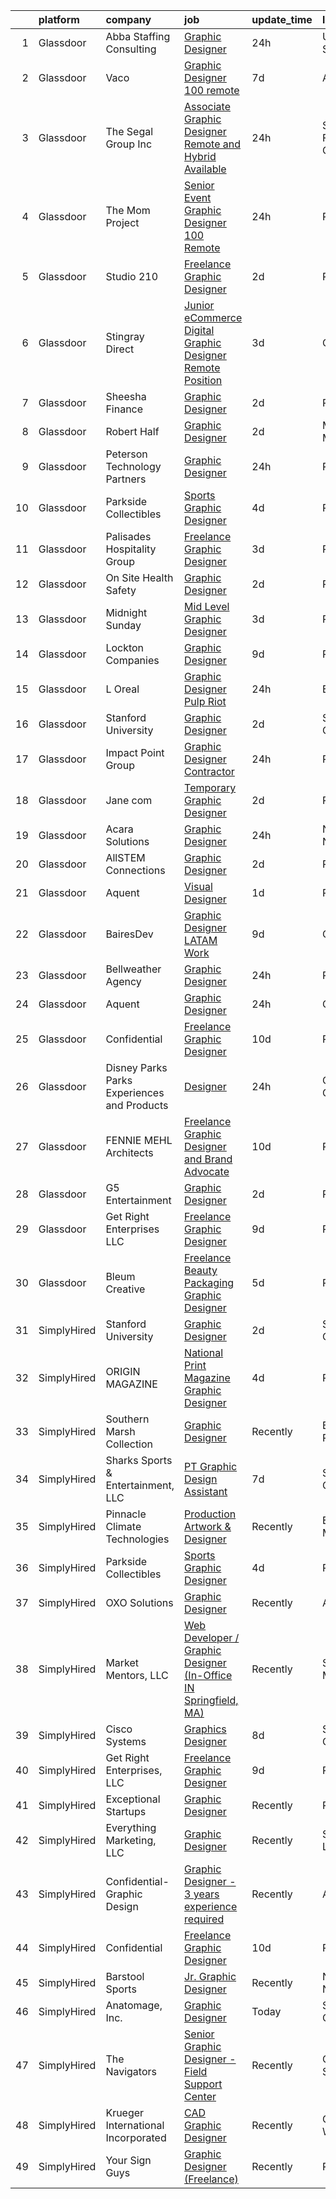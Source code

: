 

|    | platform    | company                                      | job                                                                                                                                                                                                                                                                                                                                                                                                                                                                                                                                                                                                                                                                                                                                                                                                                                                                                                                                                                                                                                                                                                                       | update_time   | location             |
|---:|:------------|:---------------------------------------------|:--------------------------------------------------------------------------------------------------------------------------------------------------------------------------------------------------------------------------------------------------------------------------------------------------------------------------------------------------------------------------------------------------------------------------------------------------------------------------------------------------------------------------------------------------------------------------------------------------------------------------------------------------------------------------------------------------------------------------------------------------------------------------------------------------------------------------------------------------------------------------------------------------------------------------------------------------------------------------------------------------------------------------------------------------------------------------------------------------------------------------|:--------------|:---------------------|
|  1 | Glassdoor   | Abba Staffing   Consulting                   | [Graphic Designer](https://www.glassdoor.com/partner/jobListing.htm?pos=111&ao=1110586&s=58&guid=000001815186cbd78471d5ec70ba6c55&src=GD_JOB_AD&t=SR&vt=w&ea=1&cs=1_f93563e2&cb=1654930197809&jobListingId=1007932363274&cpc=1160948BCBA38B5B&jrtk=3-0-1g58odivlr0mh801-1g58odj01pkgu800-c3d43e6f5dced254--6NYlbfkN0D5XY8x9m_cZnzhfDtFYdXIFqW5MfypCU-42RSKYM1kH_0eg9Z-lCucDnpRQujjG_q1_-WAKRkiA_FVW28LbTCqpBrdBnZbPRQiHbXCvIZyw2p62g1uyeBlf-g0ufJ9A0iuUa1swzpzSUCaOHVeybE7CTDbZ2hs-sX8fnppYnJHLs1ad9il3MVQA-AgUhAGkjcBl3aKt5Jn7AE5BoNko5HJPfdyZbwOuRSZCCsSNLpS7QwU6wb3H0WdIA4EB5dxUwXmZXasqJTTGNIJJAzRT_HJ-C3yCHOkPmF7arkxYM9kllzJLzDlFUPo8lG8GG8SHRe6o-Bkd2ohHATVh-GPINj67mgLiAd6aN_TJeQ4QzYk55yWPHh55YbQY8RHlGOkq_b6GZ2MGTZg3NuVGl9mmstEY-69l-tqBKzNXDtyzTgBP8PRXa_VF1Nwd5ciGO7nrPsfuD_AG8cJc4vvVMSqI2mxoeHmmMnahO-NKh3kDngTi3_5Ga70K7PePp-vObWYOziF4ltYnnz8FR5TBfO5XPmBi-vJjAJHA3r4S1T9SugUTl-F0yzhuIoTstWXraTHQ4Jm9iD0Sdi8IRDtPWxFEmBP)                                                                                                                                                                               | 24h           | United States        |
|  2 | Glassdoor   | Vaco                                         | [Graphic Designer   100  remote](https://www.glassdoor.com/partner/jobListing.htm?pos=114&ao=1110586&s=58&guid=000001815186cbd78471d5ec70ba6c55&src=GD_JOB_AD&t=SR&vt=w&ea=1&cs=1_b5fcd842&cb=1654930197810&jobListingId=1007916376483&cpc=8795CF9063CD573D&jrtk=3-0-1g58odivlr0mh801-1g58odj01pkgu800-08f28e733b05aaab--6NYlbfkN0D_sybMACCpf9B-677oK5j6rPldVB6BlrVvFjO_o-GJZbzuF-qh4PxErFUqfUsv_6vhl0jY5Q-yQPH-iHKHcp_XDbJBS22ZwItoKejFa_j4izDEiupumHMXEFJCGUZZEOt2d_BvevA5K6Uc0H9mlJj2RyN6QL_iHcfzLqKw589fVrR8pTihbEaeP70vSMdkvnUHzv5h7YPWa_lLKo6C4qxTG6wpth9iCbhv4ATQtxobijECmX6aBPRk7zebeEpiPLt4TJw6_DzChml1EOsr8lkGfFd_x-rLcWm5TBy08iGSMBjBSfdvS4H_RZNWpq31jErgF9Qn0193pkaV3xLZTytTQikcLvQAy5I73_2FipeyZ7hKGBZ0WITl7JmOTlg3rLl2azWuGOc53MMkqEM_vpe1LFeArSSu5PhMAjo996NXMCzbn0YxZP3m4aKij9Dn8VHfvZ2v5G5hv9aeUeoPOk9Wq2dsJ-6b3p8X1ssy1WZnCiE52p5WgglvBn1KlfX5kO9ZY5Q8HN595oQ2zCLfPSlCzv7tRQkuG8Xpq8FgnDqrGw%3D%3D)                                                                                                                                                                                                     | 7d            | Atlanta, GA          |
|  3 | Glassdoor   | The Segal Group  Inc                         | [Associate Graphic Designer   Remote and Hybrid Available](https://www.glassdoor.com/partner/jobListing.htm?pos=126&ao=1136043&s=58&guid=000001815186cbd78471d5ec70ba6c55&src=GD_JOB_AD&t=SR&vt=w&cs=1_e6e7f87c&cb=1654930197810&jobListingId=1007931538935&jrtk=3-0-1g58odivlr0mh801-1g58odj01pkgu800-96ba0ef60ece1ec5-)                                                                                                                                                                                                                                                                                                                                                                                                                                                                                                                                                                                                                                                                                                                                                                                                 | 24h           | San Francisco, CA    |
|  4 | Glassdoor   | The Mom Project                              | [Senior Event Graphic Designer  100  Remote ](https://www.glassdoor.com/partner/jobListing.htm?pos=109&ao=1110586&s=58&guid=000001815186cbd78471d5ec70ba6c55&src=GD_JOB_AD&t=SR&vt=w&cs=1_81dbdd72&cb=1654930197808&jobListingId=1007932577501&cpc=9DC6E4D8324653EE&jrtk=3-0-1g58odivlr0mh801-1g58odj01pkgu800-a6697c68c5fc9d0b--6NYlbfkN0BDp_epf89aHDQhKpPegNJQ_ldQpEFZQsM9OcONMGxWx6pU56EKHF58QjVdAUvn2gXpajcZiaPVPhFdUgSj9cZ5ndYYhYg3dsiDqO8-1IHe7_Ve1zXoWI8iTTe0xOsYZge9RFEylJup1yFQmb2_gSSaNqzk7UfsGpYe51K39gR-wYdMxK43rjLR5cX4PrbBfE0DmFR4vFPgBZSrkH4nKIxSLhvsYqsLkQAbCZmMyd5wrd3etmkRK0p6boVpXYNV2qvGEvy5rIpxCFRvXP3M52wFsRRLu4jM499eKU4ZG7aD-pqECcK7f3QNYPCMB1kG2JCLOvbv7g1juSjsPVIvoakHuNFNYjDoSiK-wmX7OXgfzcRIndK4gFPilWBDc17yWFmVgjvzZi44V9BcjtFnlefw90aXbihE7K1eKSFi2ZsWnUna9bhXs0hfHf2U53FRLBx-VL8ZIlq5ZLD-FvdhngNqtrF52flTRFzc3QdNEjzBmC1F4IRsTVvCCAQ0JOroDG2-GloAeRsg56Lr8dDYBAiYfK3QeTqrqWbLFikyZL0Drkvw_2JG-G700lSL_HpbcKZwN2YVyNwO8A%3D%3D)                                                                                                                                                             | 24h           | Remote               |
|  5 | Glassdoor   | Studio 210                                   | [Freelance Graphic Designer](https://www.glassdoor.com/partner/jobListing.htm?pos=116&ao=1136043&s=58&guid=000001815186cbd78471d5ec70ba6c55&src=GD_JOB_AD&t=SR&vt=w&ea=1&cs=1_edfbfd65&cb=1654930197810&jobListingId=1007926366335&jrtk=3-0-1g58odivlr0mh801-1g58odj01pkgu800-c1ebd47885e071c8-)                                                                                                                                                                                                                                                                                                                                                                                                                                                                                                                                                                                                                                                                                                                                                                                                                          | 2d            | Remote               |
|  6 | Glassdoor   | Stingray Direct                              | [Junior eCommerce Digital Graphic Designer   Remote Position](https://www.glassdoor.com/partner/jobListing.htm?pos=108&ao=1110586&s=58&guid=000001815186cbd78471d5ec70ba6c55&src=GD_JOB_AD&t=SR&vt=w&ea=1&cs=1_8e04745c&cb=1654930197808&jobListingId=1007923741709&cpc=F41FEAB56D215062&jrtk=3-0-1g58odivlr0mh801-1g58odj01pkgu800-ca1309b66b79657c--6NYlbfkN0BhFJ8ddqZb8WQY2A-LeqcjzbfYC2yoFcx2RKsEMgWd6jGlCMHeR7ko2nHT3289qBai5XNC1ViXklPT3WNs2_u7ER1JOGWSYvxJxWskRdie3v46bNpVlxKyU1DIVQXhDtzHDF41iu98h4VRwKzPs6k3Veqtu8F_3ZVz8m1fz8iC-3euLieDQOUjgPFw16-zL961Lrde7nsP8ht0WoZehima8IPU_qOeTksXaf5GRg_NmPfcZkLE7D1bOOgAxk95fbNwv0Fi2NJawQ7n_fS1JKLeq8gtqie7oVPFO7MwYzSFKOEnPGItVfbEwZCY8_hccO5yXN2KeEvHvUup75rZlQ6WRK3YakwNh6kUuZpoiitFibT4-gZuSl86lOFNQ1d5lFrBTSs93WfcUkYpNHRO4ft3TOSdpic3Bo5TKjAJONksHu-d2LbxdFqRBnGgYAEJoxp3tvQ9ezahMwA-Vnjq36AHix2MG8fi3ARGaXGtIzkaasikh6yIUehZ1sAfhxUH0LY%3D)                                                                                                                                                                                                                      | 3d            | California           |
|  7 | Glassdoor   | Sheesha Finance                              | [Graphic Designer](https://www.glassdoor.com/partner/jobListing.htm?pos=122&ao=1136043&s=58&guid=000001815186cbd78471d5ec70ba6c55&src=GD_JOB_AD&t=SR&vt=w&ea=1&cs=1_6627dae9&cb=1654930197810&jobListingId=1007926480045&jrtk=3-0-1g58odivlr0mh801-1g58odj01pkgu800-1ef5aac888c5728d-)                                                                                                                                                                                                                                                                                                                                                                                                                                                                                                                                                                                                                                                                                                                                                                                                                                    | 2d            | Remote               |
|  8 | Glassdoor   | Robert Half                                  | [Graphic Designer](https://www.glassdoor.com/partner/jobListing.htm?pos=112&ao=1110586&s=58&guid=000001815186cbd78471d5ec70ba6c55&src=GD_JOB_AD&t=SR&vt=w&ea=1&cs=1_b9c50d90&cb=1654930197809&jobListingId=1007926342665&cpc=FB7E4A1762AE5BEC&jrtk=3-0-1g58odivlr0mh801-1g58odj01pkgu800-009d83c1cacdd3b5--6NYlbfkN0CpzDdaQkua3np5pkmj49lKioZwmwxQ-yx5plwbYmV_M5St0DD8rCm1b97fu_mRPTRcLI-Wo_-Ip5mna3BycAJUFWQqrFKjaxQ4p9jznI77_cVD0eYWsO2JUYEiKUB6WD8nR4fAzoKcvn6M29Apo39UdBgqx20WKGbyQZNpTuke32esHC_0eQBXJ_BfWVA0_cPcq69nrbWgq2UO5iGA4yUmSNVCy_HoHdIs63-AK-GLbC0_CyiWN6SyQED_2tVTmxuM145AhywwgQimoN-yFBOZqdaYeNNYXiS6bT5QLg284UaYGsC1O7n5UxRtBXaC710UFWk-nsWoGY5xUpw0Y8i0hlusYn5U9Onkb6foC4_MdIAwTI1b4IsxBQcoK85cwXGNGxpbMoBL9_bHqkjiv6W-_37EHOIwSvlhHJKzAdaM1JE_q7aEFXtHXcPXMXzfHgbEz8dDWIf3TgQeE8FqZD-TnV-iCfh6czaWZWl-hGtWTSlZfdwjEVHZDnw_mABCfY5ODhs5tFBdHM8-QJWrG83eTDdFm1GpPZNOxj-exbMskiwSC3_mQMGF)                                                                                                                                                                                                               | 2d            | Minneapolis, MN      |
|  9 | Glassdoor   | Peterson Technology Partners                 | [Graphic Designer](https://www.glassdoor.com/partner/jobListing.htm?pos=102&ao=1110586&s=58&guid=000001815186cbd78471d5ec70ba6c55&src=GD_JOB_AD&t=SR&vt=w&ea=1&cs=1_b50e52f8&cb=1654930197807&jobListingId=1007932176890&cpc=A8EA696C92E7776B&jrtk=3-0-1g58odivlr0mh801-1g58odj01pkgu800-3b35aa67c63d971d--6NYlbfkN0AgtsfPTMZ7iDcp1X4T-0K4CYWuscf9rvuaH0n-fMkMyKnr7WxHRcz12wTe7OJE2CMBaxT1YaUsOkFhYzktMkoDyBwsZvuzauCstjE2HLkfD0ijFMVHRSleN8Mfv4Rrll-zAOuSjLZBiHDkjGJou4pvu0EYciS4yywCKEiCEfx_dRjUaUN5c6tg_xpzB6A22-4sDi9b5xoC5l3VCWIGed0dD0reDZnfQn9KFckKC51I31eqW7qhnMlDop7b5ZCBr09r3BGBrZIkugNWrhIRY1yaWmS3RGXBFV4HnWbWr0yr6EKa0sdSKFv3piAWMKKDvcn53nHT7Uj0T0Q9hwpHc0mSk6gOBk31XWdRK1tnTSLZW0qX_k3YtjN5Ov0hSODMiiQ1-we0XVZfbz6n8nvoT0ORABlLamXOi0yX_G-Nb_i0lW6-rQxa6xrdClhcq05py0fwikxX5DJkQ8dsTg0IZIpwtFh8NsOckCMF0t_-3ttF5iWGbHaItu1tgZ2n-nbs86f5-9PlNwmLl-CS_s7VHlEBjJQL1ZTaeLM%3D)                                                                                                                                                                                                                                 | 24h           | Remote               |
| 10 | Glassdoor   | Parkside Collectibles                        | [Sports Graphic Designer](https://www.glassdoor.com/partner/jobListing.htm?pos=129&ao=1136043&s=58&guid=000001815186cbd78471d5ec70ba6c55&src=GD_JOB_AD&t=SR&vt=w&ea=1&cs=1_735dfb7a&cb=1654930197810&jobListingId=1007921491496&jrtk=3-0-1g58odivlr0mh801-1g58odj01pkgu800-757f078c928454db-)                                                                                                                                                                                                                                                                                                                                                                                                                                                                                                                                                                                                                                                                                                                                                                                                                             | 4d            | Remote               |
| 11 | Glassdoor   | Palisades Hospitality Group                  | [Freelance Graphic Designer](https://www.glassdoor.com/partner/jobListing.htm?pos=104&ao=1110586&s=58&guid=000001815186cbd78471d5ec70ba6c55&src=GD_JOB_AD&t=SR&vt=w&ea=1&cs=1_6ccc509c&cb=1654930197808&jobListingId=1007924335698&cpc=AC285F3A3ECA6BB0&jrtk=3-0-1g58odivlr0mh801-1g58odj01pkgu800-b405e2b8cd644ee1--6NYlbfkN0D-dciPH9-XlgGA_QM7HOrLqMY4F-XGjrsbE9eoo8PYvzP2YlhXXoN_7sRlTygH8jXsHW9AhhAerFGXSZzjzXUL-2FMcYLGfFffhRGLPR6A8Cxyaq-mxTzdhVDhKA4ZrfrYplTarPFPEoWbiFJaS0BgSMr4lpI52QJ-872kShdPl5U3VQOKBkvAVJDfmwkKnyM64j85TPeSvbYnvRat2r3VOSx5-Rif8BvXVJZoAHPbmS9N8sTsreWw46bSf4Z4KMXRnNiVNxkIjkZqJQzhiJSKa3p4uIhlr8LSBIu1r9Z1xSoAqWiaJl05Il5aNRjSApCVd0clTUWq-S2WtW6XCGK4WQr-DvlGHlQpXzJKKXkkh5vMC3Cc5znciFuQKnxIMRIQIWYVNhFZ8bx6OS9zgKI96zH8dwUIQM2j6piNbRhc25v8y8HpRU_2dp27LyQ2vo6ZOsqY6P9hj49W7fYE9nfrTsY_LNB_2k49hHDkRG7yZ4JOneumo4uqTawbT1YSx2s%3D)                                                                                                                                                                                                                                                       | 3d            | Remote               |
| 12 | Glassdoor   | On Site Health   Safety                      | [Graphic Designer](https://www.glassdoor.com/partner/jobListing.htm?pos=119&ao=1136043&s=58&guid=000001815186cbd78471d5ec70ba6c55&src=GD_JOB_AD&t=SR&vt=w&ea=1&cs=1_5db5b7cb&cb=1654930197810&jobListingId=1007926681533&jrtk=3-0-1g58odivlr0mh801-1g58odj01pkgu800-791e3d39fae16199-)                                                                                                                                                                                                                                                                                                                                                                                                                                                                                                                                                                                                                                                                                                                                                                                                                                    | 2d            | Remote               |
| 13 | Glassdoor   | Midnight Sunday                              | [Mid Level Graphic Designer](https://www.glassdoor.com/partner/jobListing.htm?pos=128&ao=1136043&s=58&guid=000001815186cbd78471d5ec70ba6c55&src=GD_JOB_AD&t=SR&vt=w&ea=1&cs=1_ebd4ccc5&cb=1654930197810&jobListingId=1007923922449&jrtk=3-0-1g58odivlr0mh801-1g58odj01pkgu800-0cd4b9478f0c93b7-)                                                                                                                                                                                                                                                                                                                                                                                                                                                                                                                                                                                                                                                                                                                                                                                                                          | 3d            | Remote               |
| 14 | Glassdoor   | Lockton Companies                            | [Graphic Designer](https://www.glassdoor.com/partner/jobListing.htm?pos=127&ao=1136043&s=58&guid=000001815186cbd78471d5ec70ba6c55&src=GD_JOB_AD&t=SR&vt=w&ea=1&cs=1_429d7ea1&cb=1654930197810&jobListingId=1007910319555&jrtk=3-0-1g58odivlr0mh801-1g58odj01pkgu800-08a905fe688eb72c-)                                                                                                                                                                                                                                                                                                                                                                                                                                                                                                                                                                                                                                                                                                                                                                                                                                    | 9d            | Remote               |
| 15 | Glassdoor   | L Oreal                                      | [Graphic Designer  Pulp Riot](https://www.glassdoor.com/partner/jobListing.htm?pos=101&ao=1110586&s=58&guid=000001815186cbd78471d5ec70ba6c55&src=GD_JOB_AD&t=SR&vt=w&cs=1_af3bc917&cb=1654930197807&jobListingId=1007932195122&cpc=3BA4CE39D5B5DEF5&jrtk=3-0-1g58odivlr0mh801-1g58odj01pkgu800-afa4f5733c2dbe81--6NYlbfkN0B--xwTx5z5GtX4kwB4PKln9ei78TGhUZ0jXbBonS0qzEhzYeEaBt0GkTPTcdrr5MmJFeizZa1h8lR96rQPuCtFxHw7ch_ghYd6F8S7w_YK3QeTWZl5m4UKyZA2aFEEIufM_5LHozGVzT-2RoUL-7Het3m8gp3kP1MUE7BVLF0Tvve2Z2ETadGIdur5WeCNjnvuvr35ABxZ99fBIN3nJ3B1XkIL9gHzigAYxFQlJMkx6qHfKqSQ-eSnkW1z5_bCTlaFSMU3jhZ9kkmBwXrI746JXBO5YU2p8Ne91q0qULBuJFkN4BPH5wPg09GfHMrEGCHvxduIuu9YmkoFONi0oqjkZT6U-6BuWXXaJ-q1XRlupA7iCHlokEBcBaKUCVF7B95I89qFlS3vtf8m4chMpYtotr9bAcOHkYX_169EoKlv0bqaEqk9_sQYtYv2YGIqm5bMm9Ww20I_CU8dE7tBkJ-Iv9FklhC1I4bPMOf173Yh9ZDL4ix0Y5zyrAyJWWozpQWDjWFQy00U_VJzt5q2QTQ0yMyg-NHdA7o%3D)                                                                                                                                                                                                                           | 24h           | Encino, CA           |
| 16 | Glassdoor   | Stanford University                          | [Graphic Designer](https://www.glassdoor.com/partner/jobListing.htm?pos=121&ao=1136043&s=58&guid=000001815186cbd78471d5ec70ba6c55&src=GD_JOB_AD&t=SR&vt=w&cs=1_0189c7f1&cb=1654930197810&jobListingId=1007926601242&jrtk=3-0-1g58odivlr0mh801-1g58odj01pkgu800-d533184c31be19fb-)                                                                                                                                                                                                                                                                                                                                                                                                                                                                                                                                                                                                                                                                                                                                                                                                                                         | 2d            | Stanford, CA         |
| 17 | Glassdoor   | Impact Point Group                           | [Graphic Designer  Contractor ](https://www.glassdoor.com/partner/jobListing.htm?pos=124&ao=1136043&s=58&guid=000001815186cbd78471d5ec70ba6c55&src=GD_JOB_AD&t=SR&vt=w&ea=1&cs=1_9b9c46ed&cb=1654930197810&jobListingId=1007931854933&jrtk=3-0-1g58odivlr0mh801-1g58odj01pkgu800-16e341f71416b62b-)                                                                                                                                                                                                                                                                                                                                                                                                                                                                                                                                                                                                                                                                                                                                                                                                                       | 24h           | Remote               |
| 18 | Glassdoor   | Jane com                                     | [Temporary Graphic Designer](https://www.glassdoor.com/partner/jobListing.htm?pos=130&ao=1136043&s=58&guid=000001815186cbd78471d5ec70ba6c55&src=GD_JOB_AD&t=SR&vt=w&cs=1_3cc312df&cb=1654930197810&jobListingId=1007926072875&jrtk=3-0-1g58odivlr0mh801-1g58odj01pkgu800-8e41da8f009f9227-)                                                                                                                                                                                                                                                                                                                                                                                                                                                                                                                                                                                                                                                                                                                                                                                                                               | 2d            | Remote               |
| 19 | Glassdoor   | Acara Solutions                              | [Graphic Designer](https://www.glassdoor.com/partner/jobListing.htm?pos=110&ao=1110586&s=58&guid=000001815186cbd78471d5ec70ba6c55&src=GD_JOB_AD&t=SR&vt=w&ea=1&cs=1_cf494451&cb=1654930197809&jobListingId=1007931513087&cpc=B076152010A3B66C&jrtk=3-0-1g58odivlr0mh801-1g58odj01pkgu800-c4b751639f53fb8e--6NYlbfkN0BQuJXpfawXtfhwzLerQhC04iCxGrelUvn_xttDeop7CMmG32gURwRxtmLdzLGxgES7xsZAOzNwHW2yZrW4YISgt6ldqqKdiRZbllCt6iPVgScpmUVYVJTxP9aOwZniCLRa71T2atUvD9ODn1aWjRocTobT2BkLIep2X19XdO4V4Ru74kBvrzYUcl25UQOtrEVrN9lmScVsSzmXYwK87hbAs-x2J81ubscko108DA8Fr-muiz-rRH6I7Rmm9oVtPR1gT1FX2za3Eh6ekALxws7ouvpZX0-H5869S4r7hAccYMdlEVl3QNnRZt5CQIVAwSx6SYFxHWS-d8E7HnWkj84fA9EVUnM-TbiNWFIXMZqiR2KzZB1lX9cVzblXJLxc0_nhh68SOZfcHEIzgy8lwUJNf9OiKy5QFWa9CqfUosWQ4XT5-YLLCc044dhHCVmSv1izhyBtuhGH6ligfAxp0Igq91GehrPRV-9Sn9JWUQjaxrGIbThOtNnyUwyhGZh_oBz3pmkHHD06VcbM4DKrebDb35ogN0b2JSfyq41Mwsf5ZUF6GTGEj9oLkqjta6ZeMeZwuXa1xtC_6op77tFgIRgxFf47s5_dgJCRj1NArT-AVBf8GRSlzomP_Ua6EN39YQR-PV9E0KO8TJvZEk_4duDUKjNIbWMA1JW7dvXrrdKR4kNfBV9A2mHJKIApLn7u-NhSmMx-2taqI6nccMXHwK9ZZEGwRtYZk5lo671-0PdVBXMrjq4oQpmtWQUeub15H0U%3D) | 24h           | New York, NY         |
| 20 | Glassdoor   | AllSTEM Connections                          | [Graphic Designer](https://www.glassdoor.com/partner/jobListing.htm?pos=123&ao=1136043&s=58&guid=000001815186cbd78471d5ec70ba6c55&src=GD_JOB_AD&t=SR&vt=w&ea=1&cs=1_4042b5d9&cb=1654930197810&jobListingId=1007926998890&jrtk=3-0-1g58odivlr0mh801-1g58odj01pkgu800-c6f542d6eb0da7ec-)                                                                                                                                                                                                                                                                                                                                                                                                                                                                                                                                                                                                                                                                                                                                                                                                                                    | 2d            | Remote               |
| 21 | Glassdoor   | Aquent                                       | [Visual Designer](https://www.glassdoor.com/partner/jobListing.htm?pos=115&ao=1110586&s=58&guid=000001815186cbd78471d5ec70ba6c55&src=GD_JOB_AD&t=SR&vt=w&cs=1_e997e278&cb=1654930197809&jobListingId=1007930053478&cpc=9908D8D4413DBB8A&jrtk=3-0-1g58odivlr0mh801-1g58odj01pkgu800-71fa899a53b693a0--6NYlbfkN0DMrcEu7yrtATojKJA7cEzGQ3FdRGWLh0CZQInL4ECGI9gD0Wolx9R2EDT7B77c2cSOMP0fb3NsydMFVziH10OOSf66IttiRGCTDjeuFpwADAyPwf3orcMrD5SeqnNcRLPb6dNWvyP75StBSH-lRfiO0lI0A9t3spPFw_2FVLdqbg3hgFxSr2U6R_K2nR8cTm2zKTz5NPYN9EIy_sJN9dBqEHdrIalu0_MxlU4Q8VTnr0GoAExEtcXHXUKAIT2Bb5dXS1W0rpmXvA9oXB7zA4Ec9wXx9HAgJzuYnVgyuNsKp7DXoMSiANZVjAOcQscMhpTm7v3CvfVSCkBfZyZW3MdPPDpWrc8beq08A2gjtKqMOcbH-jU47lojGbwgdaC3LFa0TIDSO9whM-zyTPxHBn097wUbftJz1H4Oly6zer_8PygDQJP9JDDIYvXWUwEerVgCksff5B2-vA%3D%3D)                                                                                                                                                                                                                                                                                                                         | 1d            | Remote               |
| 22 | Glassdoor   | BairesDev                                    | [Graphic Designer  LATAM  Work](https://www.glassdoor.com/partner/jobListing.htm?pos=107&ao=1110586&s=58&guid=000001815186cbd78471d5ec70ba6c55&src=GD_JOB_AD&t=SR&vt=w&cs=1_2ed08bb4&cb=1654930197808&jobListingId=1007909606870&cpc=654405A9B1E0A9F5&jrtk=3-0-1g58odivlr0mh801-1g58odj01pkgu800-6e824d0ec6b315c5--6NYlbfkN0BfEGkshao4EhrCCf7LYqKO8VNtf9vkQrewuI3DmTR_-FNjQOZq6FDCm1wcPTrdsPdLSKzVEygOApq72fsDkHD1JO8qXoNlZRCjiiEmgaHs8VQHP8mjQ_IyqmJcAZTGiB5MTfkrLXwDdQklgouhZigDHk4Ewi9YYAF00Cnzsk3jTPa3i4FPVrE2i_434CDuTB_-oFklrHEecB_1Pnp32Qso37z_OcQ0tMuEhHCF3WT6-2BTXy0PIrd3WicGoHrP5CWzxvhWA7aeDe4zV3qwgPgOGZ87up2SmH4Cga9YgADdbsEfZiim2uBGQ41JYMO2gnRfFSDgCAnHk2mGMSkMFsklYPDK5vAzNkU5Bnyy8xcnwSdZbumRligrX6_v_Z98JyMTNFYqEY2hMQkP7HaFv0SWnrmj_amuyJ_WYPnspSg22hjYASsYDEiVx2IBYyrj1IlIfw3nF-Oxqbdq6lENMa1UAdReddIcCETFD14-IcX7TVL-dkeQyv03J8Vg9MqVUHw0vWj3GY_g2fRe75RdWyOitAoLnDVKrflgKcmn6lz3eHHOGm7p8QlcOe33XVmgTPZcwV5r8b0GMQ%3D%3D)                                                                                                                                                                           | 9d            | Colon, PA            |
| 23 | Glassdoor   | Bellweather Agency                           | [Graphic Designer](https://www.glassdoor.com/partner/jobListing.htm?pos=118&ao=1136043&s=58&guid=000001815186cbd78471d5ec70ba6c55&src=GD_JOB_AD&t=SR&vt=w&ea=1&cs=1_76de3bc9&cb=1654930197810&jobListingId=1007932002732&jrtk=3-0-1g58odivlr0mh801-1g58odj01pkgu800-018da1e67b90adee-)                                                                                                                                                                                                                                                                                                                                                                                                                                                                                                                                                                                                                                                                                                                                                                                                                                    | 24h           | Remote               |
| 24 | Glassdoor   | Aquent                                       | [Graphic Designer](https://www.glassdoor.com/partner/jobListing.htm?pos=113&ao=1110586&s=58&guid=000001815186cbd78471d5ec70ba6c55&src=GD_JOB_AD&t=SR&vt=w&cs=1_544a4047&cb=1654930197809&jobListingId=1007931806625&cpc=6FC5BA77C9A4CD78&jrtk=3-0-1g58odivlr0mh801-1g58odj01pkgu800-e39bc7d5b8558ce6--6NYlbfkN0DMrcEu7yrtATojKJA7cEzGQ3FdRGWLh0CZQInL4ECGI9gD0Wolx9R2v-Aex0-GK059lFo_wV6nuOPLj5p8a01UPAh1JW6EZnG99O4idGHfVxeeP9Py8QyqRFRcemrgiYmtiFzhBzojyAdOheOvnkFiNEtP73yT5z886m3A56fGvvgFHZZVBwOGUisxs2mFzJ3E1EsihnYNJYUMDt11msGwhfTtNTrawS01FHl9Ifuo6YB43N0Z-ESIY_TT4nCUxtL94xBXKg8WQK-7IrfYTa6gaa6jB37TpP8S-8B4VlaPIWcboe3jUhIa9h5TX6X7q4yoUlvIsMUrDKe3mwxDf2WWv8rIxJQR8UCywYNTSFWpAmSwwBaqWjd7Ksy9oPsgTJoH-BElLDgOKKWwZaPhlhyiOS4tAQlUE8NtVz0CxkgrHt6GltDUKCiHYsNDUe-137SlD1egT5RagQ%3D%3D)                                                                                                                                                                                                                                                                                                                        | 24h           | Chicago, IL          |
| 25 | Glassdoor   | Confidential                                 | [Freelance Graphic Designer](https://www.glassdoor.com/partner/jobListing.htm?pos=105&ao=1110586&s=58&guid=000001815186cbd78471d5ec70ba6c55&src=GD_JOB_AD&t=SR&vt=w&ea=1&cs=1_4b2fdc7a&cb=1654930197808&jobListingId=1007907463958&cpc=8795CF9063CD573D&jrtk=3-0-1g58odivlr0mh801-1g58odj01pkgu800-aa998eb2b6ff81f1--6NYlbfkN0AXmc0ozA-ng38EaH65ErDf9X50qwqtw0EVv_aWSftMb4XYgkFokbHaBTL4PC5j-dByB5D07M8KP08yY-yhkVOnSMav7WhqH6rF2ddrUKfninvf5CXgjVsSNwUCdOhuHss6vcsobFZm4LAk56zy_uh_8ht9OuX6D7z3LeuEWOhmKnV_d9Z7aP8L6Xij2sw1D5IcMzfcgW-vIQpGq9wFou3tVHkKfQ7jnY0d3-33QiVRRHrd0ZZTdjFs2YfMgRVyMEFoCdzjyBhMl9jlHEbpQb2YCPmEDLQdS15_MA0vBG69-M6d9EZfdYTMIVyFhd0Wu_Xqt_AJWi_B4qXU4scSZcBp3rW6QUw__J22Outu6_oLc1CUEk33WUqCxNSHkFdSghkHrXY1CKqJa88OIhBeCCWgs2tx6ZKvyYp6MtzUDYOSqe4FwJzOtOu-mlDTv_O-1hWelL_DIb4NNOltzoeCUOqtobLC1L_24iwhCfv4DcW4YZT6gl1joYKp4GAmInv8SMU%3D)                                                                                                                                                                                                                                                       | 10d           | Remote               |
| 26 | Glassdoor   | Disney Parks Parks  Experiences and Products | [Designer](https://www.glassdoor.com/partner/jobListing.htm?pos=106&ao=1110586&s=58&guid=000001815186cbd78471d5ec70ba6c55&src=GD_JOB_AD&t=SR&vt=w&cs=1_7889a024&cb=1654930197807&jobListingId=1007932666002&cpc=B076152010A3B66C&jrtk=3-0-1g58odivlr0mh801-1g58odj01pkgu800-a4d01c215fd7677a--6NYlbfkN0DAFTyt7pbDCC2JPO79CSdi1dIb81yjczP5qsKcZIxgiRd1qisRd4re16D_VG3-wzXG57puhitRuZ-nEIYns1qsGi3qvC2JDk5oikV_Qmc-dB2NAhvxmGZpBQu1Lb5_Uo-kV_nJPOl3U-o2RSN4wtmLIqGl0hOmyDI6Muy6NoNe-_YbrHR2cCXeJbaeMyigoa2vXTo98gN9q8fWCjOzOyqmBIU6G3vRayeSKYfXNxQXVWEXAH-PqSxKKiACGrzJsG-YpntjqExIHlmrFszzQoZmlP3JZxw6O3vtMGLEhbFtmbQPTONFfsGBUPKU_73ysRthCRm_GWFVRj3rb2cLi2IAEMGUlCFi4ekzoR1NZRD-gM4iStEsnwzCmL5dFw3bYL3dPskJ6i3v-usYWBjhxkKqk7IW4gdsJ9_gNxRnN3QH41pcZKyDwuT38nHy13Of2UhGweMdbZiLTQ%3D%3D)                                                                                                                                                                                                                                                                                                                                | 24h           | Clarkston, GA        |
| 27 | Glassdoor   | FENNIE MEHL Architects                       | [Freelance Graphic Designer and Brand Advocate](https://www.glassdoor.com/partner/jobListing.htm?pos=103&ao=1110586&s=58&guid=000001815186cbd78471d5ec70ba6c55&src=GD_JOB_AD&t=SR&vt=w&ea=1&cs=1_aebe1ff2&cb=1654930197807&jobListingId=1007905966163&cpc=8795CF9063CD573D&jrtk=3-0-1g58odivlr0mh801-1g58odj01pkgu800-003ba351f1dcb63e--6NYlbfkN0BG1QWpzEe2U3QA6Vqi_sjmYLnL8UwDHOnvXMvQ4BPtGbvMljWF5gVU5_RMG5pVvERma6uIN-MpxqkUhFukZ4vNRes7jdVyWOADuawNGmeBJnAqSCDmmO39KoweiRYWQT4BEB8Htc9ANfSiAJIK1VkPXbz5mYM_WZfjaoddtL36X0oZjMoqadeuX_9C8PqgiiUndjcnO9fujLcELFYeOp80YxEMpgRqTKfHn9SIOBNNweqUl9SOF7H-rWpF-_IFAbxeKXzuemZYtsAtJP7-EjzOU9vTV7zUxTlix-ng_GgRul9MQZRuB3mkZO-gj42joX_JY0udOsASaFIzvQ_aQ8latrP3NtxXA8sTT2EiKUIhAArdMCzsQX48MgSByM7B5vzwWZQvdsXencXSzBrEKzxGYwbA2FQo-7vSuqeGc6OPhB7aMccy7RaF7XEFUsDGCRBT5bqBxi3HJvtkTu_xtOOYFGGqsh1ihYodJAkDerAfenQRuoF8wz8qpktXWb40C0oRoAxbQ2j6mOWpiKxPmlkP)                                                                                                                                                                                                                  | 10d           | Remote               |
| 28 | Glassdoor   | G5 Entertainment                             | [Graphic Designer](https://www.glassdoor.com/partner/jobListing.htm?pos=120&ao=1136043&s=58&guid=000001815186cbd78471d5ec70ba6c55&src=GD_JOB_AD&t=SR&vt=w&cs=1_fdbdcdfa&cb=1654930197810&jobListingId=1007925813022&jrtk=3-0-1g58odivlr0mh801-1g58odj01pkgu800-a868b04b561fb499-)                                                                                                                                                                                                                                                                                                                                                                                                                                                                                                                                                                                                                                                                                                                                                                                                                                         | 2d            | Remote               |
| 29 | Glassdoor   | Get Right Enterprises  LLC                   | [Freelance Graphic Designer](https://www.glassdoor.com/partner/jobListing.htm?pos=117&ao=1136043&s=58&guid=000001815186cbd78471d5ec70ba6c55&src=GD_JOB_AD&t=SR&vt=w&ea=1&cs=1_11eaf5d9&cb=1654930197810&jobListingId=1007909807363&jrtk=3-0-1g58odivlr0mh801-1g58odj01pkgu800-f0ce69da2aa134c0-)                                                                                                                                                                                                                                                                                                                                                                                                                                                                                                                                                                                                                                                                                                                                                                                                                          | 9d            | Remote               |
| 30 | Glassdoor   | Bleum Creative                               | [Freelance Beauty Packaging   Graphic Designer](https://www.glassdoor.com/partner/jobListing.htm?pos=125&ao=1136043&s=58&guid=000001815186cbd78471d5ec70ba6c55&src=GD_JOB_AD&t=SR&vt=w&ea=1&cs=1_95054a1e&cb=1654930197810&jobListingId=1007919517302&jrtk=3-0-1g58odivlr0mh801-1g58odj01pkgu800-3dafa819f4cacda0-)                                                                                                                                                                                                                                                                                                                                                                                                                                                                                                                                                                                                                                                                                                                                                                                                       | 5d            | Remote               |
| 31 | SimplyHired | Stanford University                          | [Graphic Designer](https://www.simplyhired.com/job/bt3dqqYy92FVk03OQUmfwuWntjaTbhIkMV-xmlvRDqnECsINx1eAEA?q=graphic+designer)                                                                                                                                                                                                                                                                                                                                                                                                                                                                                                                                                                                                                                                                                                                                                                                                                                                                                                                                                                                             | 2d            | Stanford, CA         |
| 32 | SimplyHired | ORIGIN MAGAZINE                              | [National Print Magazine Graphic Designer](https://www.simplyhired.com/job/TPDCtCrHBaxYNvUBp13jpCz6HlONXAkKsR9NNd1NHh9Ih2j4WusK1A?q=graphic+designer)                                                                                                                                                                                                                                                                                                                                                                                                                                                                                                                                                                                                                                                                                                                                                                                                                                                                                                                                                                     | 4d            | Remote               |
| 33 | SimplyHired | Southern Marsh Collection                    | [Graphic Designer](https://www.simplyhired.com/job/BGGes-6xxGWB8OguqaXt-O-Q1LcM7QfHrW5DBHBydl0cWomsIZf3-w?q=graphic+designer)                                                                                                                                                                                                                                                                                                                                                                                                                                                                                                                                                                                                                                                                                                                                                                                                                                                                                                                                                                                             | Recently      | Baton Rouge, LA      |
| 34 | SimplyHired | Sharks Sports & Entertainment, LLC           | [PT Graphic Design Assistant](https://www.simplyhired.com/job/utIyJJ9TNB2bVr1KbKN-L2ZnWnJptfyFz_qjcZTudFV5CrCQnvI2mA?q=graphic+designer)                                                                                                                                                                                                                                                                                                                                                                                                                                                                                                                                                                                                                                                                                                                                                                                                                                                                                                                                                                                  | 7d            | San Jose, CA         |
| 35 | SimplyHired | Pinnacle Climate Technologies                | [Production Artwork & Designer](https://www.simplyhired.com/job/OztWMtef9CGZnh7CZycbMZbl1nGaNBc5SlbABfcBzTWPr4YwN8t0tw?q=graphic+designer)                                                                                                                                                                                                                                                                                                                                                                                                                                                                                                                                                                                                                                                                                                                                                                                                                                                                                                                                                                                | Recently      | Eden Prairie, MN     |
| 36 | SimplyHired | Parkside Collectibles                        | [Sports Graphic Designer](https://www.simplyhired.com/job/-s6ey5yxEKmsQM-m5wYK7b_P5WAiXGg6sqqjgf5qUY3IyXnzb1bo0A?q=graphic+designer)                                                                                                                                                                                                                                                                                                                                                                                                                                                                                                                                                                                                                                                                                                                                                                                                                                                                                                                                                                                      | 4d            | Remote               |
| 37 | SimplyHired | OXO Solutions                                | [Graphic Designer](https://www.simplyhired.com/job/BXUyWLRJM5GqlXxmpwBw-g_A_qs7M6-f7IDZTvQqqHxFROKtKw3p1Q?q=graphic+designer)                                                                                                                                                                                                                                                                                                                                                                                                                                                                                                                                                                                                                                                                                                                                                                                                                                                                                                                                                                                             | Recently      | Adobe, AZ            |
| 38 | SimplyHired | Market Mentors, LLC                          | [Web Developer / Graphic Designer (In-Office IN Springfield, MA)](https://www.simplyhired.com/job/6kf3uuwQ1EOl7Fl3dSxs72FKsBasyP0W-R29HngWXbHTwb_VXh3XfA?q=graphic+designer)                                                                                                                                                                                                                                                                                                                                                                                                                                                                                                                                                                                                                                                                                                                                                                                                                                                                                                                                              | Recently      | Springfield, MA      |
| 39 | SimplyHired | Cisco Systems                                | [Graphics Designer](https://www.simplyhired.com/job/RRpFYupz2N9xT6SGRb4zODpmgncas8J2YLmbRkJLKt5z1NtN00SEyA?q=graphic+designer)                                                                                                                                                                                                                                                                                                                                                                                                                                                                                                                                                                                                                                                                                                                                                                                                                                                                                                                                                                                            | 8d            | San Jose, CA         |
| 40 | SimplyHired | Get Right Enterprises, LLC                   | [Freelance Graphic Designer](https://www.simplyhired.com/job/CHpF0u5f9DgTK9ZK9hntcb9j6nAKVJwn9Jms9mnLYz9Z2OrAkiKhcw?q=graphic+designer)                                                                                                                                                                                                                                                                                                                                                                                                                                                                                                                                                                                                                                                                                                                                                                                                                                                                                                                                                                                   | 9d            | Remote               |
| 41 | SimplyHired | Exceptional Startups                         | [Graphic Designer](https://www.simplyhired.com/job/8Jfxn4S-MZXWdyc4IQqKs4aa358iY3O0c6TKcJtwN2PDkCREnyhocw?q=graphic+designer)                                                                                                                                                                                                                                                                                                                                                                                                                                                                                                                                                                                                                                                                                                                                                                                                                                                                                                                                                                                             | Recently      | Remote               |
| 42 | SimplyHired | Everything Marketing, LLC                    | [Graphic Designer](https://www.simplyhired.com/job/LKoJ5OyuLi9fK1uX73Gh9QqdxY0wx8RdJD8D372zKShkxvC-A6kXZw?q=graphic+designer)                                                                                                                                                                                                                                                                                                                                                                                                                                                                                                                                                                                                                                                                                                                                                                                                                                                                                                                                                                                             | Recently      | Shreveport, LA       |
| 43 | SimplyHired | Confidential-Graphic Design                  | [Graphic Designer - 3 years experience required](https://www.simplyhired.com/job/JoGyReFoexKd5iaYUT8mAYNRFPq1YfLWd2Cm3sMVqMmRq-FBwnZYww?q=graphic+designer)                                                                                                                                                                                                                                                                                                                                                                                                                                                                                                                                                                                                                                                                                                                                                                                                                                                                                                                                                               | Recently      | Auburn, IN           |
| 44 | SimplyHired | Confidential                                 | [Freelance Graphic Designer](https://www.simplyhired.com/job/FiRcx8liRVST6Fqvm1gYVwdMWLMlK38Woh3vrsDJxir3R9aDFK552g?q=graphic+designer)                                                                                                                                                                                                                                                                                                                                                                                                                                                                                                                                                                                                                                                                                                                                                                                                                                                                                                                                                                                   | 10d           | Remote               |
| 45 | SimplyHired | Barstool Sports                              | [Jr. Graphic Designer](https://www.simplyhired.com/job/Y4FCpe7Fk3ePIjx5rtw8GJ_lcqAQ7NjV6HkHug89DeJmbte9xR8fEw?q=graphic+designer)                                                                                                                                                                                                                                                                                                                                                                                                                                                                                                                                                                                                                                                                                                                                                                                                                                                                                                                                                                                         | Recently      | New York, NY         |
| 46 | SimplyHired | Anatomage, Inc.                              | [Graphic Designer](https://www.simplyhired.com/job/hMbCGxQxlikkea30KCT8iFfjAZb4xT6VOi56t1uozmGwIKNGgJzKpg?q=graphic+designer)                                                                                                                                                                                                                                                                                                                                                                                                                                                                                                                                                                                                                                                                                                                                                                                                                                                                                                                                                                                             | Today         | Santa Clara, CA      |
| 47 | SimplyHired | The Navigators                               | [Senior Graphic Designer - Field Support Center](https://www.simplyhired.com/job/ZVG8enVEC9edFSjur0wnCS45LNaNHPIWvSgNPKKN0AYKGrtSTb8CIQ?q=graphic+designer)                                                                                                                                                                                                                                                                                                                                                                                                                                                                                                                                                                                                                                                                                                                                                                                                                                                                                                                                                               | Recently      | Colorado Springs, CO |
| 48 | SimplyHired | Krueger International Incorporated           | [CAD Graphic Designer](https://www.simplyhired.com/job/xsWsLsDi4r19UQdht5YrI8TH6MLWph7R8QTrUQIZr5JLemHE_cZvRQ?q=graphic+designer)                                                                                                                                                                                                                                                                                                                                                                                                                                                                                                                                                                                                                                                                                                                                                                                                                                                                                                                                                                                         | Recently      | Green Bay, WI        |
| 49 | SimplyHired | Your Sign Guys                               | [Graphic Designer (Freelance)](https://www.simplyhired.com/job/Y5CeNaTQgtjJKzefiDpQa3noOTyEMixjfpb0sAONzQZ8B5ZFTpbLTg?q=graphic+designer)                                                                                                                                                                                                                                                                                                                                                                                                                                                                                                                                                                                                                                                                                                                                                                                                                                                                                                                                                                                 | Recently      | Remote               |